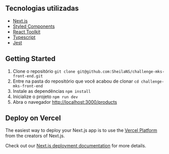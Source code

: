 ## Tecnologias utilizadas
- [Next.js](https://nextjs.org/)
- [Styled Components](https://styled-components.com/)
- [React Toolkit](https://redux-toolkit.js.org/)
- [Typescript](https://www.typescriptlang.org/)
- [Jest](https://jestjs.io/)

## Getting Started
1. Clone o repositório `git clone git@github.com:SheilaNS/challenge-mks-front-end.git`
2. Entre na pasta do repositório que você acabou de clonar `cd challenge-mks-front-end`
3. Instale as dependências `npm install`
4. Inicialize o projeto `npm run dev`
5. Abra o navegador [http://localhost:3000/products](http://localhost:3000/propducts) 

## Deploy on Vercel

The easiest way to deploy your Next.js app is to use the [Vercel Platform](https://vercel.com/new?utm_medium=default-template&filter=next.js&utm_source=create-next-app&utm_campaign=create-next-app-readme) from the creators of Next.js.

Check out our [Next.js deployment documentation](https://nextjs.org/docs/deployment) for more details.
